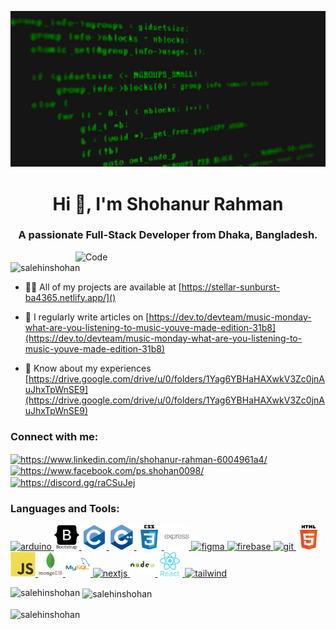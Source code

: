 ![logo](https://github.com/SalehinShohan/SalehinShohan/blob/main/banner.gif)
<h1 align="center">Hi 👋, I'm Shohanur Rahman</h1>
<h3 align="center">A passionate Full-Stack Developer from Dhaka, Bangladesh.</h3>
<img align="right" alt="Code" width="400" src="https://media2.giphy.com/media/qgQUggAC3Pfv687qPC/giphy.gif">

<p align="left"> <img src="https://komarev.com/ghpvc/?username=salehinshohan&label=Profile%20views&color=0e75b6&style=flat" alt="salehinshohan" /> </p>

- 👨‍💻 All of my projects are available at [https://stellar-sunburst-ba4365.netlify.app/]()

- 📝 I regularly write articles on [https://dev.to/devteam/music-monday-what-are-you-listening-to-music-youve-made-edition-31b8](https://dev.to/devteam/music-monday-what-are-you-listening-to-music-youve-made-edition-31b8)

- 📄 Know about my experiences [https://drive.google.com/drive/u/0/folders/1Yag6YBHaHAXwkV3Zc0jnAuJhxTpWnSE9](https://drive.google.com/drive/u/0/folders/1Yag6YBHaHAXwkV3Zc0jnAuJhxTpWnSE9)

<h3 align="left">Connect with me:</h3>
<p align="left">
<a href="https://linkedin.com/in/https://www.linkedin.com/in/shohanur-rahman-6004961a4/" target="blank"><img align="center" src="https://raw.githubusercontent.com/rahuldkjain/github-profile-readme-generator/master/src/images/icons/Social/linked-in-alt.svg" alt="https://www.linkedin.com/in/shohanur-rahman-6004961a4/" height="30" width="40" /></a>
<a href="https://fb.com/https://www.facebook.com/ps.shohan0098/" target="blank"><img align="center" src="https://raw.githubusercontent.com/rahuldkjain/github-profile-readme-generator/master/src/images/icons/Social/facebook.svg" alt="https://www.facebook.com/ps.shohan0098/" height="30" width="40" /></a>
<a href="https://discord.gg/https://discord.gg/raCSuJej" target="blank"><img align="center" src="https://raw.githubusercontent.com/rahuldkjain/github-profile-readme-generator/master/src/images/icons/Social/discord.svg" alt="https://discord.gg/raCSuJej" height="30" width="40" /></a>
</p>

<h3 align="left">Languages and Tools:</h3>
<p align="left"> <a href="https://www.arduino.cc/" target="_blank" rel="noreferrer"> <img src="https://cdn.worldvectorlogo.com/logos/arduino-1.svg" alt="arduino" width="40" height="40"/> </a> <a href="https://getbootstrap.com" target="_blank" rel="noreferrer"> <img src="https://raw.githubusercontent.com/devicons/devicon/master/icons/bootstrap/bootstrap-plain-wordmark.svg" alt="bootstrap" width="40" height="40"/> </a> <a href="https://www.cprogramming.com/" target="_blank" rel="noreferrer"> <img src="https://raw.githubusercontent.com/devicons/devicon/master/icons/c/c-original.svg" alt="c" width="40" height="40"/> </a> <a href="https://www.w3schools.com/cpp/" target="_blank" rel="noreferrer"> <img src="https://raw.githubusercontent.com/devicons/devicon/master/icons/cplusplus/cplusplus-original.svg" alt="cplusplus" width="40" height="40"/> </a> <a href="https://www.w3schools.com/css/" target="_blank" rel="noreferrer"> <img src="https://raw.githubusercontent.com/devicons/devicon/master/icons/css3/css3-original-wordmark.svg" alt="css3" width="40" height="40"/> </a> <a href="https://expressjs.com" target="_blank" rel="noreferrer"> <img src="https://raw.githubusercontent.com/devicons/devicon/master/icons/express/express-original-wordmark.svg" alt="express" width="40" height="40"/> </a> <a href="https://www.figma.com/" target="_blank" rel="noreferrer"> <img src="https://www.vectorlogo.zone/logos/figma/figma-icon.svg" alt="figma" width="40" height="40"/> </a> <a href="https://firebase.google.com/" target="_blank" rel="noreferrer"> <img src="https://www.vectorlogo.zone/logos/firebase/firebase-icon.svg" alt="firebase" width="40" height="40"/> </a> <a href="https://git-scm.com/" target="_blank" rel="noreferrer"> <img src="https://www.vectorlogo.zone/logos/git-scm/git-scm-icon.svg" alt="git" width="40" height="40"/> </a> <a href="https://www.w3.org/html/" target="_blank" rel="noreferrer"> <img src="https://raw.githubusercontent.com/devicons/devicon/master/icons/html5/html5-original-wordmark.svg" alt="html5" width="40" height="40"/> </a> <a href="https://developer.mozilla.org/en-US/docs/Web/JavaScript" target="_blank" rel="noreferrer"> <img src="https://raw.githubusercontent.com/devicons/devicon/master/icons/javascript/javascript-original.svg" alt="javascript" width="40" height="40"/> </a> <a href="https://www.mongodb.com/" target="_blank" rel="noreferrer"> <img src="https://raw.githubusercontent.com/devicons/devicon/master/icons/mongodb/mongodb-original-wordmark.svg" alt="mongodb" width="40" height="40"/> </a> <a href="https://www.mysql.com/" target="_blank" rel="noreferrer"> <img src="https://raw.githubusercontent.com/devicons/devicon/master/icons/mysql/mysql-original-wordmark.svg" alt="mysql" width="40" height="40"/> </a> <a href="https://nextjs.org/" target="_blank" rel="noreferrer"> <img src="https://cdn.worldvectorlogo.com/logos/nextjs-2.svg" alt="nextjs" width="40" height="40"/> </a> <a href="https://nodejs.org" target="_blank" rel="noreferrer"> <img src="https://raw.githubusercontent.com/devicons/devicon/master/icons/nodejs/nodejs-original-wordmark.svg" alt="nodejs" width="40" height="40"/> </a> <a href="https://reactjs.org/" target="_blank" rel="noreferrer"> <img src="https://raw.githubusercontent.com/devicons/devicon/master/icons/react/react-original-wordmark.svg" alt="react" width="40" height="40"/> </a> <a href="https://tailwindcss.com/" target="_blank" rel="noreferrer"> <img src="https://www.vectorlogo.zone/logos/tailwindcss/tailwindcss-icon.svg" alt="tailwind" width="40" height="40"/> </a> </p>

<p><img align="left" src="https://github-readme-stats.vercel.app/api/top-langs?username=salehinshohan&show_icons=true&locale=en&layout=compact" alt="salehinshohan" /></p>

<p>&nbsp;<img align="center" src="https://github-readme-stats.vercel.app/api?username=salehinshohan&show_icons=true&locale=en" alt="salehinshohan" /></p>

<p><img align="center" src="https://github-readme-streak-stats.herokuapp.com/?user=salehinshohan&" alt="salehinshohan" /></p>
